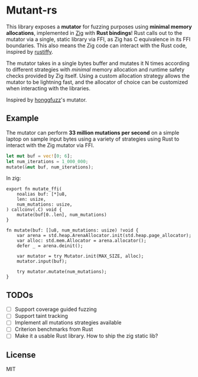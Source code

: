 # Mutant-rs

This library exposes a **mutator** for fuzzing purposes using **minimal memory allocations**, implemented in [Zig](https://ziglang.org/) with **Rust bindings**! Rust calls out to the mutator via a single, static
library via FFI, as Zig has C equivalence in its FFI boundaries. This also means the Zig code can interact with the Rust code, inspired by [rustiffy](https://github.com/DutchGhost/rustiffy).

The mutator takes in a single bytes buffer and mutates it N times
according to different strategies with _minimal_ memory allocation and runtime 
safety checks provided by Zig itself. Using a custom allocation strategy allows the
mutator to be lightning fast, and the allocator of choice can be customized
when interacting with the libraries.

Inspired by [honggfuzz](https://github.com/google/honggfuzz)'s mutator.

## Example

The mutator can perform **33 million mutations per second** on a simple laptop on sample input bytes using a variety of strategies using Rust to interact with the Zig mutator via FFI.

``` rust
let mut buf = vec![0; 6];
let num_iterations = 1_000_000;
mutate(&mut buf, num_iterations);
```

In zig:

```zig
export fn mutate_ffi(
    noalias buf: [*]u8,
    len: usize,
    num_mutations: usize,
) callconv(.C) void {
    mutate(buf[0..len], num_mutations)
}

fn mutate(buf: []u8, num_mutations: usize) !void {
    var arena = std.heap.ArenaAllocator.init(std.heap.page_allocator);
    var alloc: std.mem.Allocator = arena.allocator();
    defer _ = arena.deinit();

    var mutator = try Mutator.init(MAX_SIZE, alloc);
    mutator.input(buf);

    try mutator.mutate(num_mutations);
}
```

## TODOs

- [ ] Support coverage guided fuzzing
- [ ] Support taint tracking
- [ ] Implement all mutations strategies available
- [ ] Criterion benchmarks from Rust
- [ ] Make it a usable Rust library. How to ship the zig static lib?

## License

MIT
